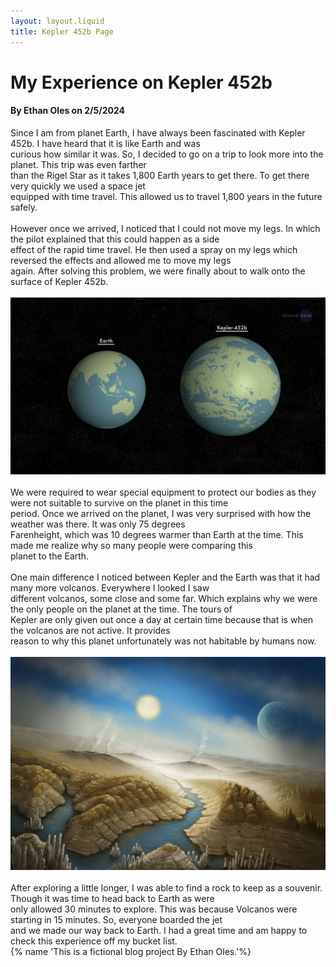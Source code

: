 ```yaml
---
layout: layout.liquid
title: Kepler 452b Page
---
```

# My Experience on Kepler 452b
#### By Ethan Oles on 2/5/2024
<div class="keplerparagraph1">
Since I am from planet Earth, I have always been fascinated with Kepler 452b. I have heard that it is like Earth and was <br> curious how similar it was. So, I decided to go on a trip to look more into the planet. This trip was even farther <br>than the Rigel Star as it takes 1,800 Earth years to get there. To get there very quickly we used a space jet<br> equipped with time travel. This allowed us to travel 1,800 years in the future safely.<br><br>
However once we arrived, I noticed that I could not move my legs. In which the pilot explained that this could happen as a side<br> effect of the rapid time travel. He then used a spray on my legs which reversed the effects and allowed me to move my legs<br> again. After solving this problem, we were finally about to walk onto the surface of Kepler 452b.<br><br>
<img class="images" alt="image of kepler" src="/images/kepler3.jpg"><br><br>
</div>
<div class="keplerparagraph2">
We were required to wear special equipment to protect our bodies as they were not suitable to survive on the planet in this time<br> period. Once we arrived on the planet, I was very surprised with how the weather was there. It was only 75 degrees<br> Farenheight, which was 10 degrees warmer than Earth at the time. This made me realize why so many people were comparing this<br> planet to the Earth.<br><br>
One main difference I noticed between Kepler and the Earth was that it had many more volcanos. Everywhere I looked I saw<br> different volcanos, some close and some far. Which explains why we were the only people on the planet at the time. The tours of<br> Kepler are only given out once a day at certain time because that is when the volcanos are not active. It provides<br> reason to why this planet unfortunately was not habitable by humans now. <br><br>
<img class="kepler" alt="image of kepler" src="/images/kepler2.jpg"><br><br>
</div>
<div class="keplerparagraph3">
After exploring a little longer, I was able to find a rock to keep as a souvenir. Though it was time to head back to Earth as were<br> only allowed 30 minutes to explore. This was because Volcanos were starting in 15 minutes. So, everyone boarded the jet<br> and we made our way back to Earth. I had a great time and am happy to check this experience off my bucket list.
</div>
{% name 'This is a fictional blog project By Ethan Oles.'%}